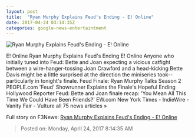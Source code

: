 ```yaml
---
layout: post
title:  "Ryan Murphy Explains Feud's Ending - E! Online"
date: 2017-04-24 03:14:35Z
categories: google-news-entertaintment
---
```


![Ryan Murphy Explains Feud's Ending - E! Online](http://akns-images.eonline.com/eol_images/Entire_Site/2017027/rs_600x600-170127065959-600.feud-bette-and-joan.ch.012717.jpg?downsize=450:*&crop=450:350;left,top)

E! Online Ryan Murphy Explains Feud's Ending E! Online Anyone who initially tuned into Feud: Bette and Joan expecting a vicious catfight between a wire-hanger-tossing Joan Crawford and a head-kicking Bette Davis might be a little surprised at the direction the miniseries took--particularly in tonight's finale. Feud Finale: Ryan Murphy Talks Season 2 PEOPLE.com 'Feud' Showrunner Explains the Finale's Hopeful Ending Hollywood Reporter Feud: Bette and Joan finale recap: 'You Mean All This Time We Could Have Been Friends?' EW.com New York Times - IndieWire - Vanity Fair - Vulture all 75 news articles »


Full story on F3News: [Ryan Murphy Explains Feud's Ending - E! Online](http://www.f3nws.com/n/fxhPcD)

> Posted on: Monday, April 24, 2017 8:14:35 AM
